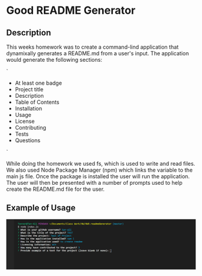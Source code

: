 # Good README Generator

## Description 
This weeks homework was to create a command-lind application that dynamixally generates a README.md from a user's input.  The application would generate the following sections:

`

* At least one badge
* Project title
* Description
* Table of Contents
* Installation
* Usage
* License
* Contributing
* Tests
* Questions

`

While doing the homework we used fs, which is used to write and read files.  We also used Node Package Manager (npm) which links the variable to the main js file.  Once the package is installed the user will run the application.  The user will then be presented with a number of prompts used to help create the README.md file for the user.

## Example of Usage
![example](utils/assets/Example.gif)


  